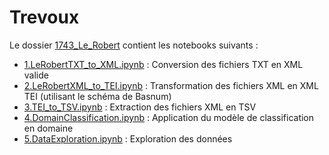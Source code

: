# Trevoux

Le dossier [1743_Le_Robert](./1743_Le_Robert) contient les notebooks suivants :
- [1.LeRobertTXT_to_XML.ipynb](./1743_Le_Robert/1.LeRobertTXT_to_XML.ipynb) : Conversion des fichiers TXT en XML valide
- [2.LeRobertXML_to_TEI.ipynb](./1743_Le_Robert/2.LeRobertXML_to_TEI.ipynb) : Transformation des fichiers XML en XML TEI (utilisant le schéma de Basnum)
- [3.TEI_to_TSV.ipynb](./1743_Le_Robert/3_Extraction_XML_to_TSV.ipynb) : Extraction des fichiers XML en TSV
- [4.DomainClassification.ipynb](./1743_Le_Robert/4.DomainClassification.ipynb) : Application du modèle de classification en domaine
- [5.DataExploration.ipynb](./1743_Le_Robert/5.DataExploration.ipynb) : Exploration des données


